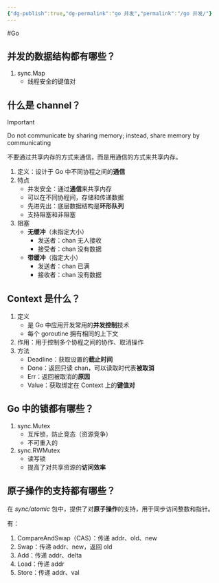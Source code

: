 ```yaml
---
{"dg-publish":true,"dg-permalink":"go 并发","permalink":"/go 并发/"}
---
```



#Go

## 并发的数据结构都有哪些？

1. sync.Map
	- 线程安全的键值对

## 什么是 channel？

> [!IMPORTANT] 
> Do not communicate by sharing memory; instead, share memory by communicating
> 
> 不要通过共享内存的方式来通信，而是用通信的方式来共享内存。

1. 定义：设计于 Go 中不同协程之间的**通信**
2. 特点
	- 并发安全：通过**通信**来共享内存
	- 可以在不同协程间，存储和传递数据
	- 先进先出：底层数据结构是**环形队列**
	- 支持阻塞和非阻塞
3. 阻塞
	- **无缓冲**（未指定大小）
		- 发送者：chan 无人接收
		- 接受者：chan 没有数据
	- **带缓冲**（指定大小）
		- 发送者：chan 已满
		- 接收者：chan 没有数据

## Context 是什么？

1. 定义
	- 是 Go 中应用开发常用的**并发控制**技术
	- 每个 goroutine 拥有相同的上下文
2. 作用：用于控制多个协程之间的协作、取消操作
3. 方法
	- Deadline：获取设置的**截止时间**
	- Done：返回只读 chan，可以读取时代表**被取消**
	- Err：返回被取消的**原因**
	- Value：获取绑定在 Context 上的**键值对**

## Go 中的锁都有哪些？

1. sync.Mutex
	- 互斥锁，防止竞态（资源竞争）
	- 不可重入的
2. sync.RWMutex
	- 读写锁
	- 提高了对共享资源的**访问效率**

## 原子操作的支持都有哪些？

在 *sync/atomic* 包中，提供了对**原子操作**的支持，用于同步访问整数和指针。

有：
1. CompareAndSwap（CAS）：传递 addr、old、new
2. Swap：传递 addr、new，返回 old
3. Add：传递 addr、delta
4. Load：传递 addr
5. Store：传递 addr、val